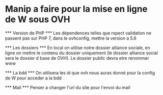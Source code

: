 # Manip a faire pour la mise en ligne de W sous OVH

*** Version de PHP ***
Les dépendences telles que rspect validation ne passent pas sur PHP 7, dans le ovhconfig, mettre la version a 5.6

*** Les dossiers ***
En local on utilise notre dossier alliance sociale, en ligne on mettre le contenu du dossier uniquement (le dossier alliance social sera le dossier d base de OVH). Le dossier public devra etre renommer www

*** La bdd ***
On utilisera les id que ovh nous auras donné pour la config de W pour acceder a la bdd

*** Mail ***
Penser a changer l'url du site pour l'envoi du mail